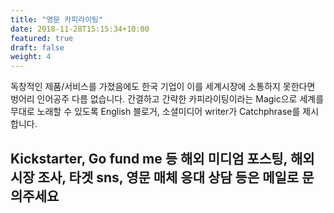```yaml
---
title: "영문 카피라이팅"
date: 2018-11-28T15:15:34+10:00
featured: true
draft: false
weight: 4
---
```

독창적인 제품/서비스를 가졌음에도 한국 기업이 이를 세계시장에 소통하지 못한다면 벙어리 인어공주 다름 없습니다. 간결하고 간략한 카피라이팅이라는 Magic으로 세계를 무대로 노래할 수 있도록 English 블로거, 소셜미디어 writer가 Catchphrase를 제시합니다.  


## Kickstarter, Go fund me 등 해외 미디엄 포스팅, 해외 시장 조사, 타겟 sns, 영문 매체 응대 상담 등은 메일로 문의주세요
